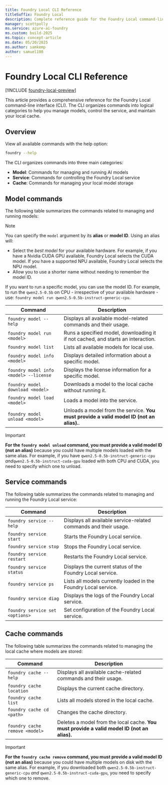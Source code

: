 ```yaml
---
title: Foundry Local CLI Reference
titleSuffix: Foundry Local
description: Complete reference guide for the Foundry Local command-line interface.
manager: scottpolly
ms.service: azure-ai-foundry
ms.custom: build-2025
ms.topic: concept-article
ms.date: 05/20/2025
ms.author: samkemp
author: samuel100
---
```


# Foundry Local CLI Reference

[!INCLUDE [foundry-local-preview](./../includes/foundry-local-preview.md)]

This article provides a comprehensive reference for the Foundry Local command-line interface (CLI). The CLI organizes commands into logical categories to help you manage models, control the service, and maintain your local cache.

## Overview

View all available commands with the help option:

```bash
foundry --help
```

The CLI organizes commands into three main categories:

- **Model**: Commands for managing and running AI models
- **Service**: Commands for controlling the Foundry Local service
- **Cache**: Commands for managing your local model storage

## Model commands

The following table summarizes the commands related to managing and running models:

> [!NOTE]
> You can specify the `model` argument by its **alias** or **model ID**. Using an alias will:
> - Select the *best model* for your available hardware. For example, if you have a Nvidia CUDA GPU available, Foundry Local selects the CUDA model. If you have a supported NPU available, Foundry Local selects the NPU model.
> - Allow you to use a shorter name without needing to remember the model ID.
>
> If you want to run a specific model, you can use the model ID. For example, to run the `qwen2.5-0.5b` on CPU - irrespective of your available hardware - use: `foundry model run qwen2.5-0.5b-instruct-generic-cpu`.


| **Command**                                     | **Description**                                                                  |
| --------------------------------------          | -------------------------------------------------------------------------------- |
| `foundry model --help`                          | Displays all available model-related commands and their usage.                   |
| `foundry model run <model>`            | Runs a specified model, downloading it if not cached, and starts an interaction. |
| `foundry model list`                            | Lists all available models for local use.                                        |
| `foundry model info <model>`           | Displays detailed information about a specific model.                            |
| `foundry model info <model> --license` | Displays the license information for a specific model.                           |
| `foundry model download <model>`       | Downloads a model to the local cache without running it.                         |
| `foundry model load <model>`           | Loads a model into the service.                                                  |
| `foundry model unload <model>`         | Unloads a model from the service. **You must provide a valid model ID (not an alias).**.     |

> [!IMPORTANT]
> **For the `foundry model unload` command, you must provide a valid model ID (not an alias)** because you could have multiple models loaded with the same alias. For example, if you have `qwen2.5-0.5b-instruct-generic-cpu` *and*`qwen2.5-0.5b-instruct-cuda-gpu` loaded with both CPU and CUDA, you need to specify which one to unload.


## Service commands

The following table summarizes the commands related to managing and running the Foundry Local service:

| **Command**                     | **Description**                                                  |
| ------------------------------- | ---------------------------------------------------------------- |
| `foundry service --help`        | Displays all available service-related commands and their usage. |
| `foundry service start`         | Starts the Foundry Local service.                                |
| `foundry service stop`          | Stops the Foundry Local service.                                 |
| `foundry service restart`       | Restarts the Foundry Local service.                              |
| `foundry service status`        | Displays the current status of the Foundry Local service.        |
| `foundry service ps`            | Lists all models currently loaded in the Foundry Local service.  |
| `foundry service diag`          | Displays the logs of the Foundry Local service.                  |
| `foundry service set <options>` | Set configuration of the Foundry Local service.                  |

## Cache commands

The following table summarizes the commands related to managing the local cache where models are stored:

| **Command**                             | **Description**                                                |
| ------------------------------          | -------------------------------------------------------------- |
| `foundry cache --help`                  | Displays all available cache-related commands and their usage. |
| `foundry cache location`                | Displays the current cache directory.                          |
| `foundry cache list`                    | Lists all models stored in the local cache.                    |
| `foundry cache cd <path>`               | Changes the cache directory.                                   |
| `foundry cache remove <model>` | Deletes a model from the local cache. **You must provide a valid model ID (not an alias).**      |

> [!IMPORTANT]
> **For the `foundry cache remove` command, you must provide a valid model ID (not an alias)** because you could have multiple models on disk with the same alias. For example, if you downloaded both `qwen2.5-0.5b-instruct-generic-cpu` *and* `qwen2.5-0.5b-instruct-cuda-gpu`, you need to specify which one to remove.
